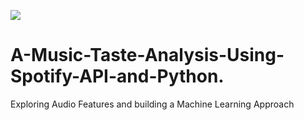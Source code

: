 ![](image/CabreiraLogo.png)

# A-Music-Taste-Analysis-Using-Spotify-API-and-Python.
Exploring Audio Features and building a Machine Learning Approach
